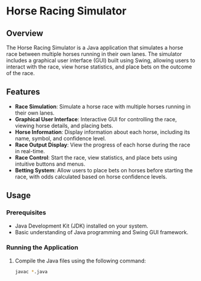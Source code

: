 # Horse Racing Simulator

## Overview

The Horse Racing Simulator is a Java application that simulates a horse race between multiple horses running in their own lanes. The simulator includes a graphical user interface (GUI) built using Swing, allowing users to interact with the race, view horse statistics, and place bets on the outcome of the race.

## Features

- **Race Simulation**: Simulate a horse race with multiple horses running in their own lanes.
- **Graphical User Interface**: Interactive GUI for controlling the race, viewing horse details, and placing bets.
- **Horse Information**: Display information about each horse, including its name, symbol, and confidence level.
- **Race Output Display**: View the progress of each horse during the race in real-time.
- **Race Control**: Start the race, view statistics, and place bets using intuitive buttons and menus.
- **Betting System**: Allow users to place bets on horses before starting the race, with odds calculated based on horse confidence levels.

## Usage

### Prerequisites

- Java Development Kit (JDK) installed on your system.
- Basic understanding of Java programming and Swing GUI framework.

### Running the Application

1. Compile the Java files using the following command:
   ```bash
   javac *.java
